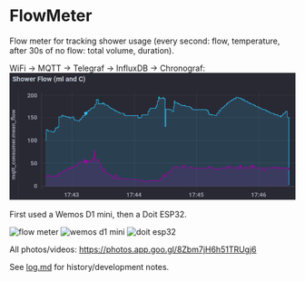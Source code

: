 # FlowMeter
Flow meter for tracking shower usage (every second: flow, temperature, after 30s of no flow: total volume, duration).

WiFi -> MQTT -> Telegraf -> InfluxDB -> Chronograf:
![chronograf](images/graph-chronograf.png)

First used a Wemos D1 mini, then a Doit ESP32.

![flow meter](https://lh3.googleusercontent.com/vEOiO-a8hrksRDhh_PwxtEXgTaaAdvnz0TJxWVymXEPRcsADet_Zi1IfBUj9HUi4G0htsMyPE4IjZRi_4Fmnn2koxT4hHEFYEyFx1Y5yvNERDYzAIRjrDQNd6Sx2wiVZiJ9dPH6liVwH1zTr2wr5qbeAJaG0Q_-3Jbp7JHsNxb2tVhMpvvOTPBYSrObF3OR-2xMvVKD9FUeDjCaYlwPCjf_R4kAJf_2LSEYA2r2zdDgFYPHXFtvehkeWaN97Ulb1FIeE2o8ZpLJsHohVhYQg_5v-fSu3rmXj4rSJA5x34cD9LBPqAj8mLFTLbO815znV73eyjJPFT7yIsxSnoZ4ZK0QvkAobMnpn_x5W1Vag9AhDr3N_8Q25JPD5xYRPWzls-tmtFMJm79tfuqrACNiqJ6vF912FYQ1-yA27yNQABRVQWJIMswvqzqO28w7Aubx1-EFpT9aeidyfWGLYhq2HvbLdKLLBIs1KS0pfUilXWzv-eZlblyuqoRF86Ljpkl8gEGyu9QpKm9sGQ27dPWk1xjW4ECX_O_jtDburD-ffs86UvDNvwGv9FSqhy0CrEb6XDNuEznpc-TVzzxYwHxzp21D5v13ykk2lFhfQrWiYATP0GYVsHR7gZJSgeloaORy9ysE31DvsSyvBmPogA_rB_wb3wOHwa-7naRV-hyz8JjaEhxz15MUtSznDgE_9rAfBO-qkOtZMB8uCLj15-BQ3AQ2SWgio8ydiXMb74uNsZfqvWfUH=w2713-h2035-no)
![wemos d1 mini](https://lh3.googleusercontent.com/4L-H3jA39ISEGsOUjt5fDa_D4j3mfAaXzODmQWNnCm63av9RCV0-5JkDOxum7ILlEBoSZo00JnY6r0IJUMkvd93ET5m47DoZ3u-o9DjNFrzkzi_dqikcNdmUbfzglL9-GnLbaSYHLYcav2nO5-FvOoyMUBwUhcsUwxzlpaQitDEzNo_O_P8FT-8RiXJngoCKbvTygnDyfvGbbX5m7YZw6W9bAyjuTQ5k54OWivOFf3GpsE6zVAAME4HQpF2aO5HlOnbADQMbnDmcQdvXOs1Ep36s2MFWQSZ7XwvMnk_GCTx7HvP13hOnYUo_lkzyj5MIt-sX59IV8U2pmkE06vpmZf8uHaqZW0DFW4NCWBj2DLOAsOPQb6HokJgdUiPEXOpPHqeOEy878PEiXiGbb6mehpmSGcOV_k2eekgA6NprXK4N9neTrmiJyEo854vtvHhqds3m0vZqkjEfbmC4KXh60ObIFnMUpWw75SvYK0b7mowEM1vmNKIEPWaLgBA5wYG_97rtbmvTSPfo8Hw5tUbJFCbGn6yZZiM9rI4vUrn-iDi-696XG0X98SsV6fVIiwVQ0FPVzI4VoA7zrS2mho3t8LrJnTzbKMTte27hp_Vyv3ZIvSkwuzoLC99me7A50T47UYB23AWVtK4w3mhv2ODptGfbLY4U7xgOKEN9zoxLYn--iJDQp7gDHuOQhW89VD0TUZd8-yk8U3wmZaAgOaSt8vCsT3ICqYUusLFz08VLo97onRQs=w1527-h2035-no)
![doit esp32](https://lh3.googleusercontent.com/HzdVfPIto4MNtFWHyZxVwBgPlXlFsDTGzGDrqnveyxOkWbAWApKmcTECR-haP3UxJvIzTSdtNIhiNDgZnSUvPRkA3xfJHiDzgr3KtqJ2C88eTkAxM_o_b7gTB5raDm0mhDifz8-t_Yi8XFxR3iWstXEw4Mfz-s9VTR-i6wzYqi5eLRs6H1MLDNjvgWF6qzYHdLdKSeDJVblqgZb9H_1LY5l9cy1cnsxYZtp5UcgpNJDdHO1QLQhOPpbU_Ptd4VmZSXs2oAz8kgZczZmGj1YfIrbn3wGioNjaxKl1X4BF9ZXvWl-qq77RsPyONQli4nfhFExJgwWPNYdo4E9VvR9rKZpI385hwgm52STGDmiPkt-tbMiA0AKLaha1D9eTxGNEoPZKJPLC6Thh6vlA7MDvQgLfaxidZxknSrm_6UFkekVa61c-_w-J4eHiKC9LZ3sb5L5h1tltaf2mQ-lqhFXXwetNumzbl5JmGYMPGHG_h3RkvHXRRTDK7e6aulF2AfDEx5TO7H4I9vX9pUJXWmxfb0-CJS5tEHDpGB94kLB64NTOVZpty5Uen9GcImEMOPKO79fLkaYHTwrXwVAwI27J4lPp6vynbSwxSTDKWXOCuYBFOf0VFen4Pb7ODOSx5iDdbJwPIwgIcYDylVI5zRaFBhVs1T61bWvmhnbLE1ZeF5PDfdPUDT9iquZi7es3lEmxcJFxp9lmPbdRtL5VbWzbtLxoPucd1_0jLFD6ci5OVhbWUmbe=w1527-h2035-no)

All photos/videos: https://photos.app.goo.gl/8Zbm7jH6h51TRUgj6

See [log.md](log.md) for history/development notes.
